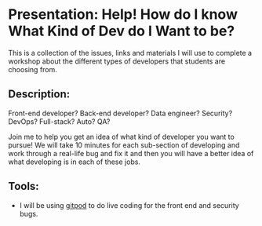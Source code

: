 # Presentation: Help! How do I know What Kind of Dev do I Want to be?

This is a collection of the issues, links and materials I will use to complete a workshop about the different types of developers that students are choosing from.

## Description:
Front-end developer? Back-end developer? Data engineer? Security? DevOps? Full-stack? Auto? QA?

Join me to help you get an idea of what kind of developer you want to pursue! We will take 10 minutes for each sub-section of developing and work through a real-life bug and fix it and then you will have a better idea of what developing is in each of these jobs.

## Tools:
- I will be using [gitpod](https://www.gitpod.io/) to do live coding for the front end and security bugs. 
